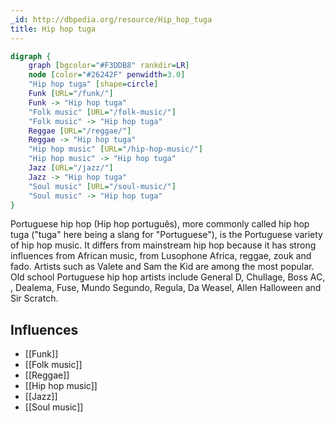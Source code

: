 ```yaml
---
_id: http://dbpedia.org/resource/Hip_hop_tuga
title: Hip hop tuga
---
```


```dot
digraph {
	graph [bgcolor="#F3DDB8" rankdir=LR]
	node [color="#26242F" penwidth=3.0]
	"Hip hop tuga" [shape=circle]
	Funk [URL="/funk/"]
	Funk -> "Hip hop tuga"
	"Folk music" [URL="/folk-music/"]
	"Folk music" -> "Hip hop tuga"
	Reggae [URL="/reggae/"]
	Reggae -> "Hip hop tuga"
	"Hip hop music" [URL="/hip-hop-music/"]
	"Hip hop music" -> "Hip hop tuga"
	Jazz [URL="/jazz/"]
	Jazz -> "Hip hop tuga"
	"Soul music" [URL="/soul-music/"]
	"Soul music" -> "Hip hop tuga"
}
```

Portuguese hip hop (Hip hop português), more commonly called hip hop tuga ("tuga" here being a slang for "Portuguese"), is the Portuguese variety of hip hop music. It differs from mainstream hip hop because it has strong influences from African music, from Lusophone Africa, reggae, zouk and fado. Artists such as Valete and Sam the Kid are among the most popular. Old school Portuguese hip hop artists include General D, Chullage, Boss AC, , Dealema, Fuse, Mundo Segundo, Regula, Da Weasel, Allen Halloween and Sir Scratch.

## Influences
- [[Funk]]
- [[Folk music]]
- [[Reggae]]
- [[Hip hop music]]
- [[Jazz]]
- [[Soul music]]
